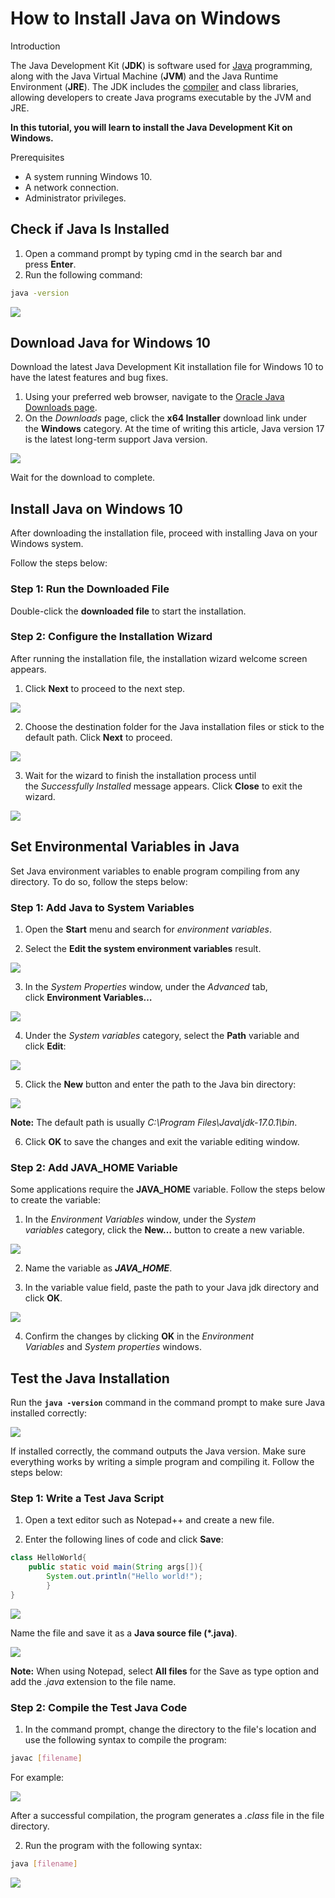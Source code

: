 # How to Install Java on Windows

Introduction

The Java Development Kit (**JDK**) is software used for [Java](https://phoenixnap.com/glossary/java-definition) programming, along with the Java Virtual Machine (**JVM**) and the Java Runtime Environment (**JRE**). The JDK includes the [compiler](https://phoenixnap.com/glossary/what-is-a-compiler) and class libraries, allowing developers to create Java programs executable by the JVM and JRE.

**In this tutorial, you will learn to install the Java Development Kit on Windows.**

Prerequisites

- A system running Windows 10.
- A network connection.
- Administrator privileges.

## Check if Java Is Installed

1. Open a command prompt by typing cmd in the search bar and press **Enter**.
2. Run the following command:

```bash
java -version
```

![](C:\Users\ebcak\AppData\Roaming\marktext\images\2023-10-27-19-42-00-image.png)

## Download Java for Windows 10

Download the latest Java Development Kit installation file for Windows 10 to have the latest features and bug fixes.

1. Using your preferred web browser, navigate to the [Oracle Java Downloads page](https://www.oracle.com/java/technologies/downloads/#jdk17-windows).
2. On the *Downloads* page, click the **x64 Installer** download link under the **Windows** category. At the time of writing this article, Java version 17 is the latest long-term support Java version.

![](C:\Users\ebcak\AppData\Roaming\marktext\images\2023-10-27-19-42-50-image.png)

Wait for the download to complete.

## Install Java on Windows 10

After downloading the installation file, proceed with installing Java on your Windows system.

Follow the steps below:

### Step 1: Run the Downloaded File

Double-click the **downloaded file** to start the installation.

### Step 2: Configure the Installation Wizard

After running the installation file, the installation wizard welcome screen appears.

1. Click **Next** to proceed to the next step.

![](C:\Users\ebcak\AppData\Roaming\marktext\images\2023-10-27-19-45-34-image.png)

2. Choose the destination folder for the Java installation files or stick to the default path. Click **Next** to proceed.

![](C:\Users\ebcak\AppData\Roaming\marktext\images\2023-10-27-19-45-55-image.png)

3. Wait for the wizard to finish the installation process until the *Successfully Installed* message appears. Click **Close** to exit the wizard.

![](C:\Users\ebcak\AppData\Roaming\marktext\images\2023-10-27-19-46-21-image.png)

## Set Environmental Variables in Java

Set Java environment variables to enable program compiling from any directory. To do so, follow the steps below:

### Step 1: Add Java to System Variables

1. Open the **Start** menu and search for *environment variables*.

2. Select the **Edit the system environment variables** result.

![](C:\Users\ebcak\AppData\Roaming\marktext\images\2023-10-27-19-47-56-image.png)

3. In the *System Properties* window, under the *Advanced* tab, click **Environment Variables…**

![](C:\Users\ebcak\AppData\Roaming\marktext\images\2023-10-27-19-48-20-image.png)

4. Under the *System variables* category, select the **Path** variable and click **Edit**:

![](C:\Users\ebcak\AppData\Roaming\marktext\images\2023-10-27-19-49-22-image.png)

5. Click the **New** button and enter the path to the Java bin directory:

![](C:\Users\ebcak\AppData\Roaming\marktext\images\2023-10-27-19-49-42-image.png)

**Note:** The default path is usually *C:\Program Files\Java\jdk-17.0.1\bin*.

6. Click **OK** to save the changes and exit the variable editing window.

### Step 2: Add JAVA_HOME Variable

Some applications require the **JAVA_HOME** variable. Follow the steps below to create the variable:

1. In the *Environment Variables* window, under the *System variables* category, click the **New…** button to create a new variable.

![](C:\Users\ebcak\AppData\Roaming\marktext\images\2023-10-27-19-50-27-image.png)

2. Name the variable as ***JAVA_HOME***.

3. In the variable value field, paste the path to your Java jdk directory and click **OK**.

![](C:\Users\ebcak\AppData\Roaming\marktext\images\2023-10-27-19-50-48-image.png)

4. Confirm the changes by clicking **OK** in the *Environment Variables* and *System properties* windows.

## Test the Java Installation

Run the **`java -version`** command in the command prompt to make sure Java installed correctly:

![](C:\Users\ebcak\AppData\Roaming\marktext\images\2023-10-27-19-51-33-image.png)

If installed correctly, the command outputs the Java version. Make sure everything works by writing a simple program and compiling it. Follow the steps below:

### Step 1: Write a Test Java Script

1. Open a text editor such as Notepad++ and create a new file.

2. Enter the following lines of code and click **Save**:

```java
class HelloWorld{
    public static void main(String args[]){
        System.out.println("Hello world!");
        }
}
```

![](C:\Users\ebcak\AppData\Roaming\marktext\images\2023-10-27-19-54-38-image.png)

Name the file and save it as a **Java source file (*.java)**.

![](C:\Users\ebcak\AppData\Roaming\marktext\images\2023-10-27-19-52-38-image.png)

**Note:** When using Notepad, select **All files** for the Save as type option and add the *.java* extension to the file name.

### Step 2: Compile the Test Java Code

1. In the command prompt, change the directory to the file's location and use the following syntax to compile the program:

```bash
javac [filename]
```

For example:

![](C:\Users\ebcak\AppData\Roaming\marktext\images\2023-10-27-19-55-41-image.png)

After a successful compilation, the program generates a *.class* file in the file directory.

2. Run the program with the following syntax:

```bash
java [filename]
```

![](C:\Users\ebcak\AppData\Roaming\marktext\images\2023-10-27-19-56-59-image.png)
